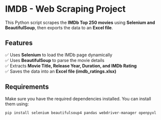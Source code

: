 # IMDB - Web Scraping Project

This Python script scrapes the **IMDb Top 250 movies** using **Selenium and BeautifulSoup**, then exports the data to an **Excel file**.

## Features
✅ Uses **Selenium** to load the IMDb page dynamically  
✅ Uses **BeautifulSoup** to parse the movie details  
✅ Extracts **Movie Title, Release Year, Duration, and IMDb Rating**  
✅ Saves the data into an **Excel file (imdb_ratings.xlsx)**  

## Requirements
Make sure you have the required dependencies installed. You can install them using:

```bash
pip install selenium beautifulsoup4 pandas webdriver-manager openpyxl
